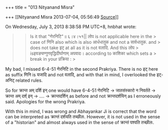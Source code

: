 +++
title = "013 Nityanand Misra"

+++
[[Nityanand Misra	2013-07-04, 05:56:49 [Source](https://groups.google.com/g/samskrita/c/f6PVr3KcjB0)]]



  
  
On Wednesday, July 3, 2013 8:38:58 PM UTC+8, hnbhat wrote:

> 
> > 
> >   
> > 
> > 
> >   
> > 
> > 
> > Is it that "णेरनिटि"॥ ६।४।५१\|\| लोप is not applicable here in the > case of णिनि also which is also आर्धधातुक and not a सार्वधातुक. and > does not take इट् at all as it is not वलादि. And this लोप > isइयङ्यण्गुणवृद्धिदीर्घाणाम् अपवादः। according to काशिका which sets a > break in your प्रक्रिया : >
> 
> > 
> >   
> > 
> > 

  

My bad, I missed 6-4-51 णेरनिटि in the second Prakriya. There is no इट् here as suffix णिनि is यजादि and not वलादि, and with that in mind, I overlooked the इट्-अनिट् related rules.

  

So for क्रान्त अम् दर्शि इन् one would have 6-4-51 णेरनिटि -> जातसंस्कारो न निवर्तते -> क्रान्त अम् दर्श् इन् -> .... -> क्रान्तदर्शिन् as before and not क्रान्तदर्शयिन् as I erroneously said. Apologies for the wrong Prakriya.

  

With this in mind, I was wrong and Abhayankar Ji is correct that the word can be interpreted as क्रान्तं दर्शयति तच्छीलः. However, it is not used in the sense of a "historian" and almost always used in the sense of क्रान्तं पश्यति तच्छीलः.

  

  

